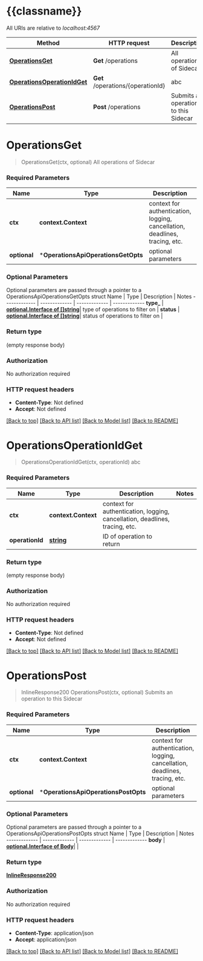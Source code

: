 # {{classname}}

All URIs are relative to *localhost:4567*

Method | HTTP request | Description
------------- | ------------- | -------------
[**OperationsGet**](OperationsApi.md#OperationsGet) | **Get** /operations | All operations of Sidecar
[**OperationsOperationIdGet**](OperationsApi.md#OperationsOperationIdGet) | **Get** /operations/{operationId} | abc
[**OperationsPost**](OperationsApi.md#OperationsPost) | **Post** /operations | Submits an operation to this Sidecar

# **OperationsGet**
> OperationsGet(ctx, optional)
All operations of Sidecar

### Required Parameters

Name | Type | Description  | Notes
------------- | ------------- | ------------- | -------------
 **ctx** | **context.Context** | context for authentication, logging, cancellation, deadlines, tracing, etc.
 **optional** | ***OperationsApiOperationsGetOpts** | optional parameters | nil if no parameters

### Optional Parameters
Optional parameters are passed through a pointer to a OperationsApiOperationsGetOpts struct
Name | Type | Description  | Notes
------------- | ------------- | ------------- | -------------
 **type_** | [**optional.Interface of []string**](string.md)| type of operations to filter on | 
 **status** | [**optional.Interface of []string**](string.md)| status of operations to filter on | 

### Return type

 (empty response body)

### Authorization

No authorization required

### HTTP request headers

 - **Content-Type**: Not defined
 - **Accept**: Not defined

[[Back to top]](#) [[Back to API list]](../README.md#documentation-for-api-endpoints) [[Back to Model list]](../README.md#documentation-for-models) [[Back to README]](../README.md)

# **OperationsOperationIdGet**
> OperationsOperationIdGet(ctx, operationId)
abc

### Required Parameters

Name | Type | Description  | Notes
------------- | ------------- | ------------- | -------------
 **ctx** | **context.Context** | context for authentication, logging, cancellation, deadlines, tracing, etc.
  **operationId** | [**string**](.md)| ID of operation to return | 

### Return type

 (empty response body)

### Authorization

No authorization required

### HTTP request headers

 - **Content-Type**: Not defined
 - **Accept**: Not defined

[[Back to top]](#) [[Back to API list]](../README.md#documentation-for-api-endpoints) [[Back to Model list]](../README.md#documentation-for-models) [[Back to README]](../README.md)

# **OperationsPost**
> InlineResponse200 OperationsPost(ctx, optional)
Submits an operation to this Sidecar

### Required Parameters

Name | Type | Description  | Notes
------------- | ------------- | ------------- | -------------
 **ctx** | **context.Context** | context for authentication, logging, cancellation, deadlines, tracing, etc.
 **optional** | ***OperationsApiOperationsPostOpts** | optional parameters | nil if no parameters

### Optional Parameters
Optional parameters are passed through a pointer to a OperationsApiOperationsPostOpts struct
Name | Type | Description  | Notes
------------- | ------------- | ------------- | -------------
 **body** | [**optional.Interface of Body**](Body.md)|  | 

### Return type

[**InlineResponse200**](inline_response_200.md)

### Authorization

No authorization required

### HTTP request headers

 - **Content-Type**: application/json
 - **Accept**: application/json

[[Back to top]](#) [[Back to API list]](../README.md#documentation-for-api-endpoints) [[Back to Model list]](../README.md#documentation-for-models) [[Back to README]](../README.md)

